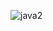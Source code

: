 ![java2](https://user-images.githubusercontent.com/47072785/51803424-b559c780-2287-11e9-9d84-7ef04c836eb1.png)
